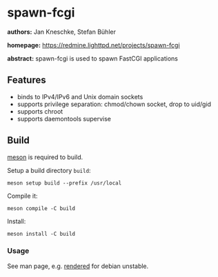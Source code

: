 
# spawn-fcgi

**authors:** Jan Kneschke, Stefan Bühler

**homepage:** https://redmine.lighttpd.net/projects/spawn-fcgi

**abstract:** spawn-fcgi is used to spawn FastCGI applications

## Features

- binds to IPv4/IPv6 and Unix domain sockets
- supports privilege separation: chmod/chown socket, drop to uid/gid
- supports chroot
- supports daemontools supervise

## Build

[meson](https://mesonbuild.com/) is required to build.

Setup a build directory `build`:

    meson setup build --prefix /usr/local

Compile it:

    meson compile -C build

Install:

    meson install -C build

### Usage

See man page, e.g. [rendered](https://manpages.debian.org/unstable/spawn-fcgi/spawn-fcgi.1.en.html)
for debian unstable.
